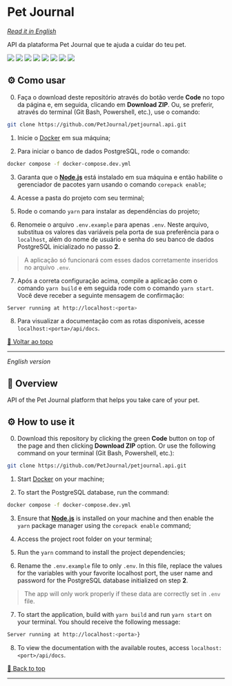<div id='top'>

# Pet Journal

</div>

_[Read it in English](#English)_

API da plataforma Pet Journal que te ajuda a cuidar do teu pet.

<div>
  <img src="https://img.shields.io/badge/TypeScript-F7DF1E?style=for-the-badge&logo=typescript&logoColor=black">
  <img src="https://img.shields.io/badge/node-233056?style=for-the-badge&logo=node.js&logoColor=339933">
  <img src="https://img.shields.io/badge/express-eeeeee?style=for-the-badge&logo=express&logoColor=000000">
  <img src="https://img.shields.io/badge/docker-blue?style=for-the-badge&logo=docker&logoColor=ffffff">
  <img src="https://img.shields.io/badge/prisma-676767?style=for-the-badge&logo=prisma&logoColor=cccccc">
  <img src="https://img.shields.io/badge/postgresql-blue?style=for-the-badge&logo=postgresql&logoColor=ffffff"/>
  <img src="https://img.shields.io/badge/jest-ff4545?style=for-the-badge&logo=jest&logoColor=ffffff">
  <img src="https://img.shields.io/badge/swagger-green?style=for-the-badge&logo=swagger&logoColor=">
</div>

## ⚙️ Como usar

0. Faça o download deste repositório através do botão verde **Code** no topo da página e, em seguida, clicando em **Download ZIP**. Ou, se preferir, através do terminal (Git Bash, Powershell, etc.), use o comando:

```bash
git clone https://github.com/PetJournal/petjournal.api.git
```

1. Inicie o [Docker](https://www.docker.com/) em sua máquina;

2. Para iniciar o banco de dados PostgreSQL, rode o comando:
```bash
docker compose -f docker-compose.dev.yml
```

3. Garanta que o [**Node.js**](https://nodejs.org/en/download/) está instalado em sua máquina e então habilite o gerenciador de pacotes yarn usando o comando `corepack enable`;

4. Acesse a pasta do projeto com seu terminal;

5. Rode o comando `yarn` para instalar as dependências do projeto;

6. Renomeie o arquivo `.env.example` para apenas `.env`. Neste arquivo, substitua os valores das variáveis pela porta de sua preferência para o `localhost`, além do nome de usuário e senha do seu banco de dados PostgreSQL inicializado no passo **2**.

> A aplicação só funcionará com esses dados corretamente inseridos no arquivo `.env`.

7. Após a correta configuração acima, compile a aplicação com o comando `yarn build` e em seguida rode com o comando `yarn start`. Você deve receber a seguinte mensagem de confirmação:

```bash
Server running at http://localhost:<porta>
```

8. Para visualizar a documentação com as rotas disponíveis, acesse `localhost:<porta>/api/docs`.

<a href='#top'>🔼 Voltar ao topo</a>

---

<div id="English">

_English version_

</div>

## 🔎 Overview

API of the Pet Journal platform that helps you take care of your pet.

## ⚙️ How to use it

0. Download this repository by clicking the green **Code** button on top of the page and then clicking **Download ZIP** option. Or use the following command on your terminal (Git Bash, Powershell, etc.):

```bash
git clone https://github.com/PetJournal/petjournal.api.git
```

1. Start [Docker](https://www.docker.com/) on your machine;

2. To start the PostgreSQL database, run the command:
```bash
docker compose -f docker-compose.dev.yml
```

3. Ensure that [**Node.js**](https://nodejs.org/en/download/) is installed on your machine and then enable the `yarn` package manager using the `corepack enable` command;

4. Access the project root folder on your terminal;

5. Run the `yarn` command to install the project dependencies;

6. Rename the `.env.example` file to only `.env`. In this file, replace the values for the variables with your favorite localhost port, the user name and password for the PostgreSQL database initialized on step **2**.

> The app will only work properly if these data are correctly set in `.env` file.

7. To start the application, build with `yarn build` and run `yarn start` on your terminal. You should receive the following message:

```bash
Server running at http://localhost:<porta>}
```

8. To view the documentation with the available routes, access `localhost:<port>/api/docs`.

<a href='#top'>🔼 Back to top</a>

---
